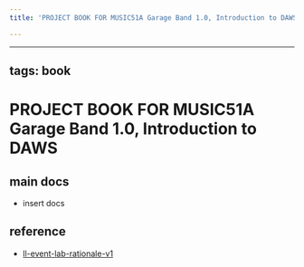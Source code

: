 ```yaml
---
title: 'PROJECT BOOK FOR MUSIC51A Garage Band 1.0, Introduction to DAWS'

---
```



---
tags: book
---

PROJECT BOOK FOR MUSIC51A Garage Band 1.0, Introduction to DAWS
===

main docs
---

- insert docs

reference
---

- [ll-event-lab-rationale-v1](/AunryFEcRm6SG8qAbHAyIw)

